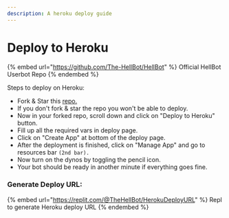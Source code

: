 ```yaml
---
description: A heroku deploy guide
---
```


# Deploy to Heroku

{% embed url="https://github.com/The-HellBot/HellBot" %}
Official HellBot Userbot Repo
{% endembed %}

Steps to deploy on Heroku:

* Fork & Star this [repo.](https://github.com/The-HellBot/HellBot)
* If you don't fork & star the repo you won't be able to deploy.
* Now in your forked repo, scroll down and click on "Deploy to Heroku" button.
* Fill up all the required vars in deploy page.
* Click on "Create App" at bottom of the deploy page.
* After the deployment is finished, click on "Manage App" and go to resources bar `(2nd bar).`
* Now turn on the dynos by toggling the pencil icon.
* Your bot should be ready in another minute if everything goes fine.

### Generate Deploy URL:

{% embed url="https://replit.com/@TheHellBot/HerokuDeployURL" %}
Repl to generate Heroku deploy URL
{% endembed %}
